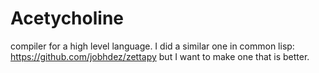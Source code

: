 # Acetycholine
compiler for a high level language. I did a similar one in common lisp: https://github.com/jobhdez/zettapy but I want to make one that is better.
